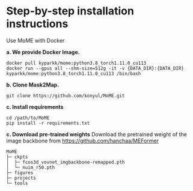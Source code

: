 # Step-by-step installation instructions

Use MoME with Docker

**a. We provide Docker Image.**
```shell
docker pull kyparkk/mome:python3.8_torch1.11.0_cu113
docker run --gpus all --shm-size=512g -it -v {DATA_DIR}:{DATA_DIR} kyparkk/mome:python3.8_torch1.11.0_cu113 /bin/bash
```

**b. Clone Mask2Map.**
```
git clone https://github.com/konyul/MoME.git
```

**c. Install requirements**
```shell
cd /path/to/MoME
pip install -r requirements.txt

```

**c. Download pre-trained weights**
Download the pretrained weight of the image backbone from https://github.com/hanchaa/MEFormer
```shell
MoME
├─ ckpts
│  ├─ fcos3d_vovnet_imgbackbone-remapped.pth
│  └─ nuim_r50.pth
├─ figures
├─ projects
└─ tools

```
